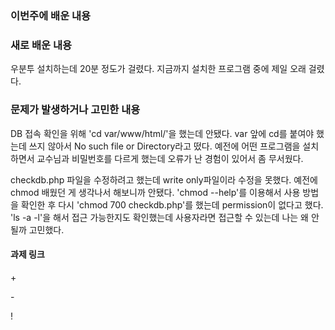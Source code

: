 <h3>이번주에 배운 내용</h3>
<p>

</p>
<h3>새로 배운 내용</h3>
<p>

우분투 설치하는데 20분 정도가 걸렸다. 지금까지 설치한 프로그램 중에 제일 오래 걸렸다.
</p>
<p>

</p>

<p>
<h3>문제가 발생하거나 고민한 내용</h3>
DB 접속 확인을 위해 'cd var/www/html/'을 했는데 안됐다. var 앞에 cd를 붙여야 했는데 쓰지 않아서 No such file or Directory라고 떴다.
예전에 어떤 프로그램을 설치하면서 교수님과 비밀번호를 다르게 했는데 오류가 난 경험이 있어서 좀 무서웠다. <br>
</p>
<p>
checkdb.php 파일을 수정하려고 했는데 write only파일이라 수정을 못했다. 예전에 chmod 배웠던 게 생각나서 해보니까 안됐다. 'chmod --help'를 이용해서 사용 방법을 확인한 후 다시 'chmod 700 checkdb.php'를 했는데 permission이 없다고 했다. 'ls -a -l'을 해서 접근 가능한지도 확인했는데 사용자라면 접근할 수 있는데 나는 왜 안될까 고민했다.
</p>
<p>
<h4>과제 링크</h4>

</p>

<p>
  + <br>

  \- <br>

  \! <br>

</p>
